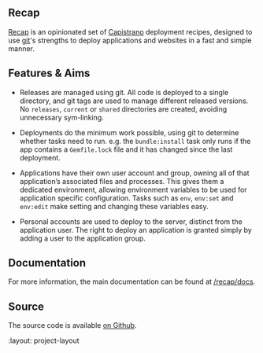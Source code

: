 <h2 id="tag">Recap</h2>

<div class="section group" markdown="1">

[Recap] is an opinionated set of [Capistrano] deployment recipes, designed to use [git]'s strengths to deploy applications and websites in a fast and simple manner.

## Features & Aims

* Releases are managed using git.  All code is deployed to a single directory, and git tags are used to manage different released versions.  No `releases`, `current` or `shared` directories are created, avoiding unnecessary sym-linking.

* Deployments do the minimum work possible, using git to determine whether tasks need to run.  e.g. the `bundle:install` task only runs if the app contains a `Gemfile.lock` file and it has changed since the last deployment.

* Applications have their own user account and group, owning all of that application’s associated files and processes.  This gives them a dedicated environment, allowing environment variables to be used for application specific configuration.  Tasks such as `env`, `env:set` and `env:edit` make setting and changing these variables easy.

* Personal accounts are used to deploy to the server, distinct from the application user.  The right to deploy an application is granted simply by adding a user to the application group.

## Documentation

For more information, the main documentation can be found at [/recap/docs].

## Source

The source code is available [on Github].

</div>

[Recap]: http://github.com/freerange/recap
[Capistrano]: https://github.com/capistrano/capistrano
[git]: http://git-scm.com/
[/recap/docs]: /recap/docs
[on github]: https://github.com/freerange/recap

:layout: project-layout
